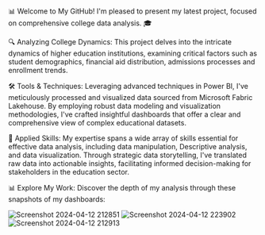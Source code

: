 📊 Welcome to My GitHub! I'm pleased to present my latest project, focused on comprehensive college data analysis. 🎓

🔍 Analyzing College Dynamics:
This project delves into the intricate dynamics of higher education institutions, examining critical factors such as student demographics, financial aid distribution, admissions processes and enrollment trends.

🛠️ Tools & Techniques:
Leveraging advanced techniques in Power BI, I've meticulously processed and visualized data sourced from Microsoft Fabric Lakehouse. By employing robust data modeling and visualization methodologies, I've crafted insightful dashboards that offer a clear and comprehensive view of complex educational datasets.

💼 Applied Skills:
My expertise spans a wide array of skills essential for effective data analysis, including data manipulation, Descriptive analysis, and data visualization. Through strategic data storytelling, I've translated raw data into actionable insights, facilitating informed decision-making for stakeholders in the education sector.

📊 Explore My Work:
Discover the depth of my analysis through these snapshots of my dashboards:

![Screenshot 2024-04-12 212851](https://github.com/mohita98/Insititutional-Analysis/assets/77202377/096258e4-0bc3-40a3-8598-9fcd88c84546)
![Screenshot 2024-04-12 223902](https://github.com/mohita98/Insititutional-Analysis/assets/77202377/be865f26-fa42-41f6-a616-e67a95ecec44)
![Screenshot 2024-04-12 212913](https://github.com/mohita98/Insititutional-Analysis/assets/77202377/4de6f30d-b03b-41df-99f0-ec784fc1e6c2)
